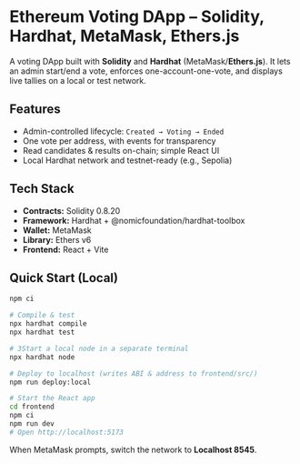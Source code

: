 # Ethereum Voting DApp – Solidity, Hardhat, MetaMask, Ethers.js

A voting DApp built with **Solidity** and **Hardhat** (MetaMask/**Ethers.js**). It lets an admin start/end a vote, enforces one-account-one-vote, and displays live tallies on a local or test network.

## Features
- Admin-controlled lifecycle: `Created → Voting → Ended`
- One vote per address, with events for transparency
- Read candidates & results on-chain; simple React UI
- Local Hardhat network and testnet-ready (e.g., Sepolia)

## Tech Stack
- **Contracts:** Solidity 0.8.20
- **Framework:** Hardhat + @nomicfoundation/hardhat-toolbox
- **Wallet:** MetaMask
- **Library:** Ethers v6
- **Frontend:** React + Vite

## Quick Start (Local)
```bash
npm ci

# Compile & test
npx hardhat compile
npx hardhat test

# 3Start a local node in a separate terminal
npx hardhat node

# Deploy to localhost (writes ABI & address to frontend/src/)
npm run deploy:local

# Start the React app
cd frontend
npm ci
npm run dev
# Open http://localhost:5173
```
When MetaMask prompts, switch the network to **Localhost 8545**.